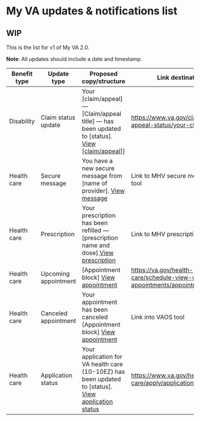 # My VA updates & notifications list

## WIP

This is the list for v1 of My VA 2.0. 

**Note**: All updates should include a date and timestamp.

|Benefit type|Update type|Proposed copy/structure|Link destination|
|----------|----------|------------|----------|
|Disability|Claim status update|Your [claim/appeal] — [Claim/appeal title] — has been updated to [status]. [View [claim/appeal]]()]| https://www.va.gov/claim-or-appeal-status/your-claims|
|Health care|Secure message|You have a new secure message from [name of provider]. [View message]()|Link to MHV secure messaging tool|
|Health care|Prescription|Your prescription has been refilled — [prescription name and dose].[View prescription]()|Link to MHV prescriptions tool|
|Health care|Upcoming appointment|[Appointment block] [View appointment]()|https://va.gov/health-care/schedule-view-va-appointments/appointments/|
|Health care|Canceled appointment|Your appointment has been canceled [Appointment block] [View appointment]()|Link into VAOS tool|
|Health care|Application status|Your application for VA health care (10-10EZ) has been updated to [status]. [View application status]()| https://www.va.gov/health-care/apply/application/introduction|

